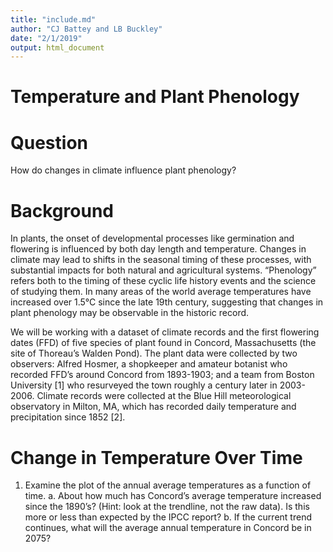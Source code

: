 ```yaml
---
title: "include.md"
author: "CJ Battey and LB Buckley"
date: "2/1/2019"
output: html_document
---
```


# Temperature and Plant Phenology

# Question
How do changes in climate influence plant phenology? 

# Background
In plants, the onset of developmental processes like germination and flowering is influenced by both day length and temperature. Changes in climate may lead to shifts in the seasonal timing of these processes, with substantial impacts for both natural and agricultural systems. “Phenology” refers both to the timing of these cyclic life history events and the science of studying them. In many areas of the world average temperatures have increased over 1.5°C since the late 19th century, suggesting that changes in plant phenology may be observable in the historic record. 

We will be working with a dataset of climate records and the first flowering dates (FFD) of five species of plant found in Concord, Massachusetts (the site of Thoreau’s Walden Pond). The plant data were collected by two observers: Alfred Hosmer, a shopkeeper and amateur botanist who recorded FFD’s around Concord from 1893-1903; and a team from Boston University [1] who resurveyed the town roughly a century later in 2003-2006. Climate records were collected at the Blue Hill meteorological observatory in Milton, MA, which has recorded daily temperature and precipitation since 1852 [2].

# Change in Temperature Over Time
1. Examine the plot of the annual average temperatures as a function of time.
a.	About how much has Concord’s average temperature increased since the 1890’s? (Hint: look at the trendline, not the raw data). Is this more or less than expected by the IPCC report? 
b.	If the current trend continues, what will the average annual temperature in Concord be in 2075? 
